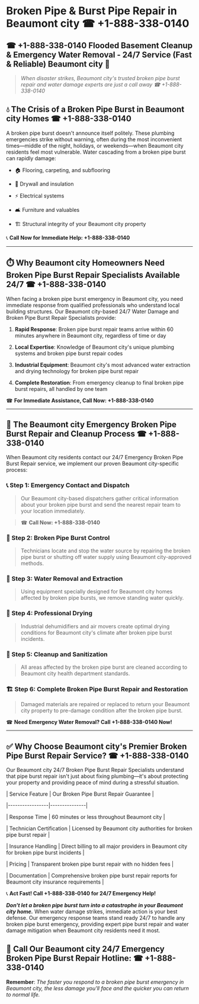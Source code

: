 # Broken Pipe & Burst Pipe Repair in Beaumont city ☎ +1-888-338-0140  
## ☎ +1-888-338-0140 Flooded Basement Cleanup & Emergency Water Removal - 24/7 Service (Fast & Reliable) Beaumont city 🚨  

> *When disaster strikes, Beaumont city's trusted broken pipe burst repair and water damage experts are just a call away ☎ +1-888-338-0140*  

## 💧 The Crisis of a Broken Pipe Burst in Beaumont city Homes ☎ +1-888-338-0140  

A broken pipe burst doesn't announce itself politely. These plumbing emergencies strike without warning, often during the most inconvenient times—middle of the night, holidays, or weekends—when Beaumont city residents feel most vulnerable. Water cascading from a broken pipe burst can rapidly damage:  

* 🏠 Flooring, carpeting, and subflooring  
* 🧱 Drywall and insulation  
* ⚡ Electrical systems  
* 🛋️ Furniture and valuables  
* 🏗️ Structural integrity of your Beaumont city property  

📞 **Call Now for Immediate Help: +1-888-338-0140**  

---  

## ⏱️ Why Beaumont city Homeowners Need Broken Pipe Burst Repair Specialists Available 24/7 ☎ +1-888-338-0140  

When facing a broken pipe burst emergency in Beaumont city, you need immediate response from qualified professionals who understand local building structures. Our Beaumont city-based 24/7 Water Damage and Broken Pipe Burst Repair Specialists provide:  

1. **Rapid Response**: Broken pipe burst repair teams arrive within 60 minutes anywhere in Beaumont city, regardless of time or day  
2. **Local Expertise**: Knowledge of Beaumont city's unique plumbing systems and broken pipe burst repair codes  
3. **Industrial Equipment**: Beaumont city's most advanced water extraction and drying technology for broken pipe burst repair  
4. **Complete Restoration**: From emergency cleanup to final broken pipe burst repairs, all handled by one team  

☎ **For Immediate Assistance, Call Now: +1-888-338-0140**  

---  

## 🔧 The Beaumont city Emergency Broken Pipe Burst Repair and Cleanup Process ☎ +1-888-338-0140  

When Beaumont city residents contact our 24/7 Emergency Broken Pipe Burst Repair service, we implement our proven Beaumont city-specific process:  

### 📞 Step 1: Emergency Contact and Dispatch  
> Our Beaumont city-based dispatchers gather critical information about your broken pipe burst and send the nearest repair team to your location immediately.  
> ☎ **Call Now: +1-888-338-0140**  

### 🚿 Step 2: Broken Pipe Burst Control  
> Technicians locate and stop the water source by repairing the broken pipe burst or shutting off water supply using Beaumont city-approved methods.  

### 🌊 Step 3: Water Removal and Extraction  
> Using equipment specially designed for Beaumont city homes affected by broken pipe bursts, we remove standing water quickly.  

### 💨 Step 4: Professional Drying  
> Industrial dehumidifiers and air movers create optimal drying conditions for Beaumont city's climate after broken pipe burst incidents.  

### 🧼 Step 5: Cleanup and Sanitization  
> All areas affected by the broken pipe burst are cleaned according to Beaumont city health department standards.  

### 🏗️ Step 6: Complete Broken Pipe Burst Repair and Restoration  
> Damaged materials are repaired or replaced to return your Beaumont city property to pre-damage condition after the broken pipe burst.  

☎ **Need Emergency Water Removal? Call +1-888-338-0140 Now!**  

---  

## ✅ Why Choose Beaumont city's Premier Broken Pipe Burst Repair Service? ☎ +1-888-338-0140  

Our Beaumont city 24/7 Broken Pipe Burst Repair Specialists understand that pipe burst repair isn't just about fixing plumbing—it's about protecting your property and providing peace of mind during a stressful situation.  

| Service Feature | Our Broken Pipe Burst Repair Guarantee |  
|-----------------|---------------|  
| Response Time | 60 minutes or less throughout Beaumont city |  
| Technician Certification | Licensed by Beaumont city authorities for broken pipe burst repair |  
| Insurance Handling | Direct billing to all major providers in Beaumont city for broken pipe burst incidents |  
| Pricing | Transparent broken pipe burst repair with no hidden fees |  
| Documentation | Comprehensive broken pipe burst repair reports for Beaumont city insurance requirements |  

📞 **Act Fast! Call +1-888-338-0140 for 24/7 Emergency Help!**  

***Don't let a broken pipe burst turn into a catastrophe in your Beaumont city home.*** When water damage strikes, immediate action is your best defense. Our emergency response teams stand ready 24/7 to handle any broken pipe burst emergency, providing expert pipe burst repair and water damage mitigation when Beaumont city residents need it most.  

## 📱 Call Our Beaumont city 24/7 Emergency Broken Pipe Burst Repair Hotline: ☎ +1-888-338-0140  

**Remember**: *The faster you respond to a broken pipe burst emergency in Beaumont city, the less damage you'll face and the quicker you can return to normal life.*